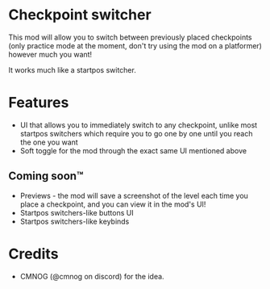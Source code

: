 # Checkpoint switcher

This mod will allow you to switch between previously placed checkpoints (only practice mode at the moment, don't try using the mod on a platformer) however much you want!

It works much like a startpos switcher.

# Features
- UI that allows you to immediately switch to any checkpoint, unlike most startpos switchers which require you to go one by one until you reach the one you want
- Soft toggle for the mod through the exact same UI mentioned above

## Coming soon™
- Previews - the mod will save a screenshot of the level each time you place a checkpoint, and you can view it in the mod's UI!
- Startpos switchers-like buttons UI
- Startpos switchers-like keybinds

# Credits
- CMNOG (@cmnog on discord) for the idea.


